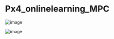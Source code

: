 # Px4_onlinelearning_MPC

![image](https://user-images.githubusercontent.com/68323567/201631293-76cd3086-8786-4ebe-87b0-e01136a4e449.png)

![image](https://user-images.githubusercontent.com/68323567/201631207-90137468-b07b-497b-bd42-325b7a0729aa.png)
